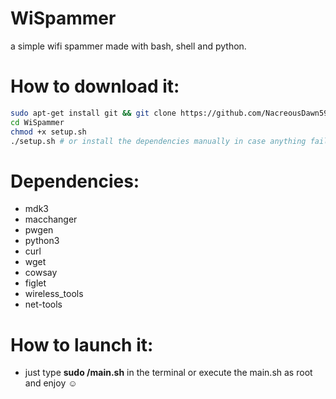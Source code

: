 # WiSpammer
a simple wifi spammer made with bash, shell and python.

# How to download it:

```sh
sudo apt-get install git && git clone https://github.com/NacreousDawn596/WiSpammer
cd WiSpammer
chmod +x setup.sh
./setup.sh # or install the dependencies manually in case anything fails
```

# Dependencies:
<ul>
    <li>mdk3</li>
    <li>macchanger</li>
    <li>pwgen</li>
    <li>python3</li>
    <li>curl</li>
    <li>wget</li>
    <li>cowsay</li>
    <li>figlet</li>
    <li>wireless_tools</li>
    <li>net-tools</li>
</ul>

# How to launch it:

- just type **sudo /main.sh** in the terminal or execute the main.sh as root and enjoy ☺️
